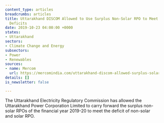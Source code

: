```yaml
---
content_type: articles
breadcrumbs: articles
title: Uttarakhand DISCOM Allowed to Use Surplus Non-Solar RPO to Meet its Solar RPO
  Deficits
date: 2019-10-23 04:00:00 +0000
states:
- Uttarakhand
sectors:
- Climate Change and Energy
subsectors:
- Power
- Renewables
sources:
- name: Mercom
  url: https://mercomindia.com/uttarakhand-discom-allowed-surplus-solar-rpo-deficits/
details: []
is_newsletter: false

---
```

The Uttarakhand Electricity Regulatory Commission has allowed the Uttarakhand Power Corporation Limited to carry forward the surplus non-solar RPOs of the financial year 2019-20 to meet the deficit of non-solar and solar RPO.
